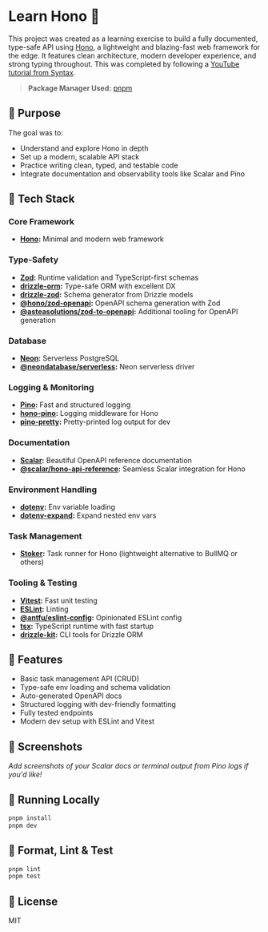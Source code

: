 # Learn Hono 🦊

This project was created as a learning exercise to build a fully documented, type-safe API using [Hono](https://hono.dev/), a lightweight and blazing-fast web framework for the edge. It features clean architecture, modern developer experience, and strong typing throughout. This was completed by following a [YouTube tutorial from Syntax](https://www.youtube.com).

> **Package Manager Used:** [pnpm](https://pnpm.io)

## 🧠 Purpose

The goal was to:

- Understand and explore Hono in depth
- Set up a modern, scalable API stack
- Practice writing clean, typed, and testable code
- Integrate documentation and observability tools like Scalar and Pino

## 🧱 Tech Stack

### Core Framework

- **[Hono](https://hono.dev/):** Minimal and modern web framework

### Type-Safety

- **[Zod](https://zod.dev/):** Runtime validation and TypeScript-first schemas
- **[drizzle-orm](https://orm.drizzle.team/):** Type-safe ORM with excellent DX
- **[drizzle-zod](https://github.com/drizzle-team/drizzle-zod):** Schema generator from Drizzle models
- **[@hono/zod-openapi](https://github.com/honojs/zod-openapi):** OpenAPI schema generation with Zod
- **[@asteasolutions/zod-to-openapi](https://github.com/asteasolutions/zod-to-openapi):** Additional tooling for OpenAPI generation

### Database

- **[Neon](https://neon.tech):** Serverless PostgreSQL
- **[@neondatabase/serverless](https://www.npmjs.com/package/@neondatabase/serverless):** Neon serverless driver

### Logging & Monitoring

- **[Pino](https://getpino.io/):** Fast and structured logging
- **[hono-pino](https://github.com/aykutkardas/hono-pino):** Logging middleware for Hono
- **[pino-pretty](https://www.npmjs.com/package/pino-pretty):** Pretty-printed log output for dev

### Documentation

- **[Scalar](https://scalar.com/):** Beautiful OpenAPI reference documentation
- **[@scalar/hono-api-reference](https://www.npmjs.com/package/@scalar/hono-api-reference):** Seamless Scalar integration for Hono

### Environment Handling

- **[dotenv](https://github.com/motdotla/dotenv):** Env variable loading
- **[dotenv-expand](https://www.npmjs.com/package/dotenv-expand):** Expand nested env vars

### Task Management

- **[Stoker](https://github.com/henrik/stoker):** Task runner for Hono (lightweight alternative to BullMQ or others)

### Tooling & Testing

- **[Vitest](https://vitest.dev):** Fast unit testing
- **[ESLint](https://eslint.org/):** Linting
- **[@antfu/eslint-config](https://github.com/antfu/eslint-config):** Opinionated ESLint config
- **[tsx](https://github.com/esbuild-kit/tsx):** TypeScript runtime with fast startup
- **[drizzle-kit](https://github.com/drizzle-team/drizzle-kit):** CLI tools for Drizzle ORM

## 🚀 Features

- Basic task management API (CRUD)
- Type-safe env loading and schema validation
- Auto-generated OpenAPI docs
- Structured logging with dev-friendly formatting
- Fully tested endpoints
- Modern dev setup with ESLint and Vitest

## 📸 Screenshots

_Add screenshots of your Scalar docs or terminal output from Pino logs if you'd like!_

## 🧪 Running Locally

```bash
pnpm install
pnpm dev
```

## 🧼 Format, Lint & Test
```bash
pnpm lint
pnpm test
```

## 🧾 License
MIT
